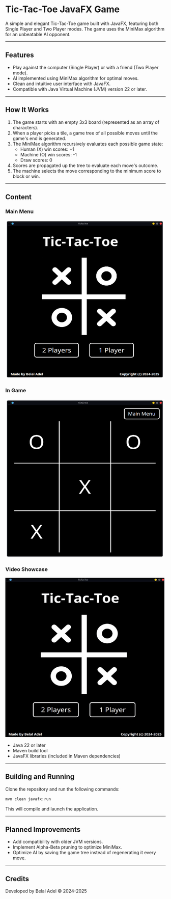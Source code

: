 # Tic-Tac-Toe JavaFX Game

A simple and elegant Tic-Tac-Toe game built with JavaFX, featuring both Single Player and Two Player modes. The game uses the MiniMax algorithm for an unbeatable AI opponent.

***

## Features

- Play against the computer (Single Player) or with a friend (Two Player mode).
- AI implemented using MiniMax algorithm for optimal moves.
- Clean and intuitive user interface with JavaFX.
- Compatible with Java Virtual Machine (JVM) version 22 or later.

***

## How It Works

1. The game starts with an empty 3x3 board (represented as an array of characters).
2. When a player picks a tile, a game tree of all possible moves until the game's end is generated.
3. The MiniMax algorithm recursively evaluates each possible game state:
   - Human (X) win scores: +1
   - Machine (O) win scores: -1
   - Draw scores: 0
4. Scores are propagated up the tree to evaluate each move's outcome.
5. The machine selects the move corresponding to the minimum score to block or win.

***

## Content

### Main Menu
<img src="https://github.com/BelalAdelDev/Tic-Tac-Toe/blob/main/Media/MainMenuScreenshot.png" alt="MainMenuScreenshot" width="500" height="500">

### In Game
<img src="https://github.com/BelalAdelDev/Tic-Tac-Toe/blob/main/Media/InGameScreenshot.png" alt="InGameScreenshot" width="500" height="500">

### Video Showcase
<img src="https://github.com/BelalAdelDev/Tic-Tac-Toe/blob/main/Media/Demo.gif" alt="Demo" width="500" height="500">


- Java 22 or later
- Maven build tool
- JavaFX libraries (included in Maven dependencies)

***

## Building and Running

Clone the repository and run the following commands:

```bash
mvn clean javafx:run
```

This will compile and launch the application.

***

## Planned Improvements

- Add compatibility with older JVM versions.
- Implement Alpha-Beta pruning to optimize MiniMax.
- Optimize AI by saving the game tree instead of regenerating it every move.

***

## Credits

Developed by Belal Adel © 2024-2025
